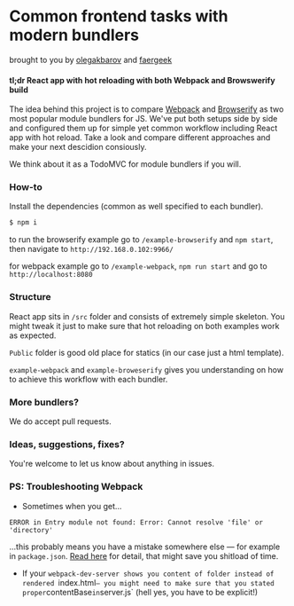 # Common frontend tasks with modern bundlers

brought to you by [olegakbarov](https://github.com/olegakbarov) and [faergeek](https://github.com/faergeek)

#### tl;dr React app with hot reloading with both Webpack and Browswerify build

The idea behind this project is to compare [Webpack](https://webpack.github.io/) and [Browserify](http://browserify.org/) as two most popular module bundlers for JS. We've put both setups side by side and configured them up for simple yet common workflow including React app with hot reload. Take a look and compare different approaches and make your next descidion consiously.

We think about it as a TodoMVC for module bundlers if you will.

### How-to

Install the dependencies (common as well specified to each bundler).

```sh
$ npm i
```

to run the browserify example go to `/example-browserify` and `npm start`, then navigate to `http://192.168.0.102:9966/`

for webpack example go to `/example-webpack`, `npm run start` and go to `http://localhost:8080`

### Structure

React app sits in `/src` folder and consists of extremely simple skeleton. You might tweak it just to make sure that hot reloading on both examples work as expected.

`Public` folder is good old place for statics (in our case just a html template).

`example-webpack` and `example-broweserify` gives you understanding on how to achieve this workflow with each bundler.

### More bundlers?

We do accept pull requests.

### Ideas, suggestions, fixes?

You're welcome to let us know about anything in issues.

### PS: Troubleshooting Webpack

- Sometimes when you get...

```
ERROR in Entry module not found: Error: Cannot resolve 'file' or 'directory'
```

...this probably means you have a mistake somewhere else — for example in `package.json`. [Read here](https://github.com/webpack/karma-webpack/issues/33) for detail, that might save you shitload of time.

- If your `webpack-dev-server shows you content of folder instead of rendered `index.html` — you might need to make sure that you stated proper `contentBase` in `server.js` (hell yes, you have to be explicit!)

